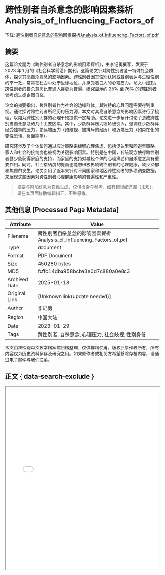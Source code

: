 # 跨性别者自杀意念的影响因素探析Analysis_of_Influencing_Factors_of

<!-- tcd_download_link -->
下载: <a href="../跨性别者自杀意念的影响因素探析Analysis_of_Influencing_Factors_of.pdf" download>跨性别者自杀意念的影响因素探析Analysis_of_Influencing_Factors_of.pdf</a>
<!-- tcd_download_link_end -->

## 摘要

<!-- tcd_abstract -->
这篇论文题为《跨性别者自杀意念的影响因素探析》，由李记勇撰写，发表于 2023 年 1 月的《社会科学前沿》期刊。这篇论文针对跨性别者这一特殊社会群体，探讨其高自杀意念的影响因素。跨性别者因其性别认同或性别表达与生理性别的不一致，常常在社会中处于边缘地位，并承受着巨大的心理压力。论文中提到，跨性别者的自杀意念比普通人群更为普遍，研究显示约 25% 至 76% 的跨性别者曾考虑过或企图自杀。

论文的摘要指出，跨性别者作为社会的边缘群体，其独特的心理问题需要得到重视。通过探讨跨性别者所经历的压力源，本文对其高自杀意念的影响因素进行了梳理，以期为跨性别人群的心理干预提供一定帮助。论文进一步展开讨论了造成跨性别者自杀意念的几个主要因素。其中，少数群体压力理论被引入，强调性少数群体经受独特的压力，如远端压力（如歧视、被排斥的经历）和近端压力（如内在化的变性恐惧、负面期望）。

研究还涉及了个体如何通过应对策略来缓解心理焦虑，包括促进型和回避型策略。家人和社会的接纳度也被视为关键影响因素。特别是在中国，传统观念使得跨性别者甚少能获得家庭的支持，而家庭的支持对减轻个体的心理痛苦和自杀意念具有重要作用。同时，社会接纳度的提高也能够积极影响跨性别者的心理健康，减少抑郁和焦虑的发生。论文引用了近年来针对不同国家和地区跨性别者的多项调查数据，来展现这些因素对跨性别者心理健康影响的普遍性和严重性。

<!-- tcd_abstract_end -->

> 摘要与附加信息为自动生成，仅供检索与参考。如有错误或遗漏（未知），请在本页面协助编辑指正，不胜感激。

## 其他信息 [Processed Page Metadata]

| Attribute       | Value                                  |
|-----------------|----------------------------------------|
| Filename        | 跨性别者自杀意念的影响因素探析Analysis_of_Influencing_Factors_of.pdf                             |
| Type            | document                                 |
| Format          | PDF Document                               |
| Size            | 450280 bytes                           |
| MD5             | fcffc14dba958bcba3e0d7c880a0e8c3                                  |
| Archived Date   | 2025-01-18                             |
| Original Link   | [Unknown link(update needed)]                         |
| Author          | 李记勇                               |
| Region          | 中国大陆                               |
| Date            | 2023-01-29                                 |
| Tags            | 跨性别者, 自杀意念, 心理压力, 社会歧视, 性别身份                                 |

本文由跨性别中文数字档案馆归档整理，仅供存档使用。版权归原作者所有，所有内容仅为历史资料保存及研究之用。如果原作者或相关方希望移除存档内容，请通过电子邮件与我们联系。

## 正文 { data-search-exclude }

<!-- tcd_main_text -->
<iframe src="../跨性别者自杀意念的影响因素探析Analysis_of_Influencing_Factors_of.pdf" width="100%" height="600px">
    <p>无法显示PDF，请下载查看。</p>
</iframe>
<!-- tcd_main_text_end -->

